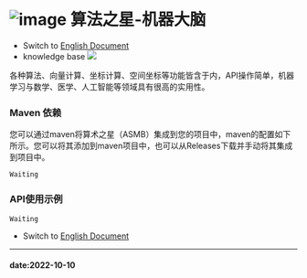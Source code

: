 # ![image](https://user-images.githubusercontent.com/113756063/194830221-abe24fcc-484b-4769-b3b7-ec6d8138f436.png) 算法之星-机器大脑
- Switch to [English Document](https://github.com/BeardedManZhao/algorithmStar/blob/main/README.md)
- knowledge base
  <a href="https://github.com/BeardedManZhao/algorithmStar/blob/main/KnowledgeDocument/knowledge%20base-Chinese.md">
  <img src = "https://user-images.githubusercontent.com/113756063/194838003-7ad14dac-b38c-4b57-a942-ba58f00baaf7.png"/>
  </a>

各种算法、向量计算、坐标计算、空间坐标等功能皆含于内，API操作简单，机器学习与数学、医学、人工智能等领域具有很高的实用性。
### Maven 依赖
您可以通过maven将算术之星（ASMB）集成到您的项目中，maven的配置如下所示。您可以将其添加到maven项目中，也可以从Releases下载并手动将其集成到项目中。
```
Waiting
```
### API使用示例

```
Waiting
```
- Switch to [English Document](https://github.com/BeardedManZhao/algorithmStar/blob/main/README.md)
<hr>

#### date:2022-10-10
